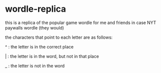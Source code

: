 # wordle-replica

this is a replica of the popular game wordle for me and friends in case NYT paywalls wordle (they would)

the characters that point to each letter are as follows:

  ^ : the letter is in the correct place
  
  | : the letter is in the word, but not in that place
  
  _ : the letter is not in the word
